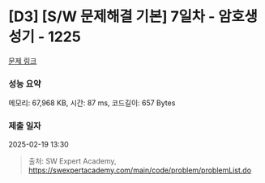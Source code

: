 # [D3] [S/W 문제해결 기본] 7일차 - 암호생성기 - 1225 

[문제 링크](https://swexpertacademy.com/main/code/problem/problemDetail.do?contestProbId=AV14uWl6AF0CFAYD) 

### 성능 요약

메모리: 67,968 KB, 시간: 87 ms, 코드길이: 657 Bytes

### 제출 일자

2025-02-19 13:30



> 출처: SW Expert Academy, https://swexpertacademy.com/main/code/problem/problemList.do